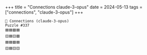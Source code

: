 +++
title = "Connections claude-3-opus"
date = 2024-05-13
tags = ["connections", "claude-3-opus"]
+++

```text
🤖 Connections (claude-3-opus) 
Puzzle #337
🟦🟦🟪🟦
🟨🟦🟨🟪
🟦🟦🟪🟦
🟨🟦🟨🟨
```
